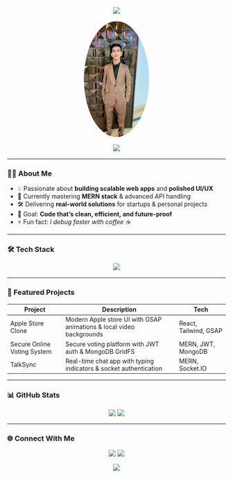 <!-- Profile Banner -->
<p align="center">
  <img src="https://capsule-render.vercel.app/api?type=waving&color=0:ff9d00,100:f2ca00&height=200&section=header&text=Ali%20Hussnain&fontSize=50&fontColor=ffffff&animation=fadeIn&fontAlignY=35" />
</p>

<!-- Profile Image (Circular & Cropped) -->
<p align="center">
  <img src="https://github.com/alihussnain1122/alihussnain1122/blob/main/my%20pic%202.jpg?raw=true" 
       width="150" 
       style="border-radius: 50%; object-fit: cover; object-position: 0 20%;" />
</p>


<!-- Typing Animation -->
<p align="center">
  <img src="https://readme-typing-svg.herokuapp.com?size=22&color=ff9d00&width=600&lines=🚀+Full-Stack+Web+Developer;MERN+Stack+Specialist;Building+Scalable+and+Beautiful+Web+Apps;Turning+Ideas+into+Digital+Reality" />
</p>

---

### 👨‍💻 About Me
- 💡 Passionate about **building scalable web apps** and **polished UI/UX**  
- 🌱 Currently mastering **MERN stack** & advanced API handling  
- 🛠 Delivering **real-world solutions** for startups & personal projects  
- 🎯 Goal: **Code that’s clean, efficient, and future-proof**  
- ⚡ Fun fact: *I debug faster with coffee ☕*  

---

### 🛠 Tech Stack
<p align="center">
  <img src="https://skillicons.dev/icons?i=html,css,js,ts,react,nodejs,express,mongodb,tailwind,materialui,gsap,git,github,vscode" />
</p>

---

### 🚀 Featured Projects
| Project | Description | Tech |
|---------|-------------|------|
| Apple Store Clone | Modern Apple store UI with GSAP animations & local video backgrounds | React, Tailwind, GSAP |
| Secure Online Voting System| Secure voting platform with JWT auth & MongoDB GridFS | MERN, JWT, MongoDB |
| TalkSync | Real-time chat app with typing indicators & socket authentication | MERN, Socket.IO |

---

### 📊 GitHub Stats
<p align="center">
  <img src="https://github-readme-stats.vercel.app/api?username=alihussnain1122&show_icons=true&theme=radical" height="165"/>
  <img src="https://github-readme-streak-stats.herokuapp.com?user=alihussnain1122&theme=radical&hide_border=false" height="165"/>
</p>

---

### 🌐 Connect With Me
<p align="center">
<a href="https://www.linkedin.com/in/ali-hussnain-0ba565280" target="_blank"><img src="https://skillicons.dev/icons?i=linkedin" /></a>
<a href="mailto:alihussnain.contact@gmail.com"><img src="https://skillicons.dev/icons?i=gmail" /></a>
<!-- <a href="https://yourportfolio.com" target="_blank"><img src="https://skillicons.dev/icons?i=wordpress" /></a> -->
</p>

<!-- Footer Banner -->
<p align="center">
  <img src="https://capsule-render.vercel.app/api?type=waving&color=0:f2ca00,100:ff9d00&height=120&section=footer" />
</p>
